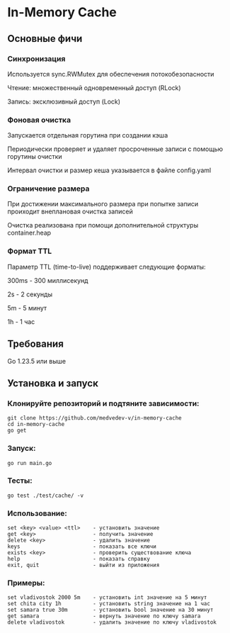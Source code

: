 # In-Memory Cache

## Основные фичи

### Синхронизация
Используется sync.RWMutex для обеспечения потокобезопасности

Чтение: множественный одновременный доступ (RLock)

Запись: эксклюзивный доступ (Lock)

### Фоновая очистка
Запускается отдельная горутина при создании кэша

Периодически проверяет и удаляет просроченные записи с помощью горутины очистки

Интервал очистки и размер кеша указывается в файле config.yaml

### Ограничение размера
При достижении максимального размера при попытке записи проиходит внеплановая очистка записей

Очистка реализована при помощи дополнительной структуры container.heap

### Формат TTL
Параметр TTL (time-to-live) поддерживает следующие форматы:

300ms - 300 миллисекунд

2s    - 2 секунды

5m    - 5 минут

1h    - 1 час

## Требования
Go 1.23.5 или выше

## Установка и запуск

### Клонируйте репозиторий и подтяните зависимости:
```console 
git clone https://github.com/medvedev-v/in-memory-cache
cd in-memory-cache
go get
 ```

### Запуск:
```console 
go run main.go
 ```

### Тесты:
```console 
go test ./test/cache/ -v
 ```

### Использование:
```text
set <key> <value> <ttl>    - установить значение
get <key>                  - получить значение
delete <key>               - удалить значение
keys                       - показать все ключи
exists <key>               - проверить существование ключа
help                       - показать справку
exit, quit                 - выйти из приложения
```

### Примеры:
```text
set vladivostok 2000 5m    - установить int значение на 5 минут
set chita city 1h          - установить string значение на 1 час
set samara true 30m        - установить bool значение на 30 минут
get samara                 - вернуть значение по ключу samara
delete vladivostok         - удалить значение по ключу vladivostok
```
